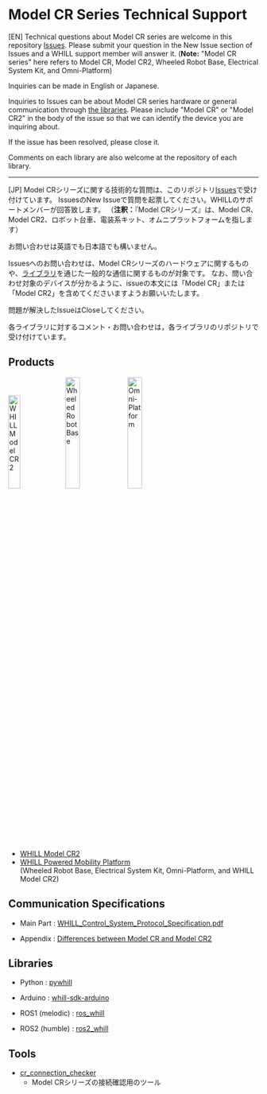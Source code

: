 # Model CR Series Technical Support

[EN]
Technical questions about Model CR series are welcome in this repository [Issues](https://github.com/WHILL/Model_CR_Technical_Support/issues).
Please submit your question in the New Issue section of Issues and a WHILL support member will answer it.
(**Note:** "Model CR series" here refers to Model CR, Model CR2, Wheeled Robot Base, Electrical System Kit, and Omni-Platform)

Inquiries can be made in English or Japanese.

Inquiries to Issues can be about Model CR series hardware or general communication through [the libraries](https://github.com/WHILL/Model_CR_Technical_Support/blob/main/README.md#libraries).
Please include "Model CR" or "Model CR2" in the body of the issue so that we can identify the device you are inquiring about.

If the issue has been resolved, please close it.

Comments on each library are also welcome at the repository of each library.

---

[JP]
Model CRシリーズに関する技術的な質問は、このリポジトリ[Issues](https://github.com/WHILL/Model_CR_Technical_Support/issues)で受け付けています。
IssuesのNew Issueで質問を起票してください。WHILLのサポートメンバーが回答致します。
（**注釈：**『Model CRシリーズ』は、Model CR、Model CR2、ロボット台車、電装系キット、オムニプラットフォームを指します）

お問い合わせは英語でも日本語でも構いません。

Issuesへのお問い合わせは、Model CRシリーズのハードウェアに関するものや、[ライブラリ](https://github.com/WHILL/Model_CR_Technical_Support/blob/main/README.md#libraries)を通じた一般的な通信に関するものが対象です。
なお、問い合わせ対象のデバイスが分かるように、issueの本文には「Model CR」または「Model CR2」を含めてくださいますようお願いいたします。

問題が解決したIssueはCloseしてください。

各ライブラリに対するコメント・お問い合わせは，各ライブラリのリポジトリで受け付けています。


## Products

<img width=22% title="WHILL Model CR2" src="https://github.com/WHILL/Model_CR_Technical_Support/assets/129816934/387a8aac-3808-4727-895d-9857059ee342">
<img width=24% title="Wheeled Robot Base" src="https://github.com/WHILL/Model_CR_Technical_Support/assets/129816934/6a63ed45-9e0c-40ca-b71c-8dff614af141">
<img width=24% title="Omni-Platform" src="https://github.com/WHILL/Model_CR_Technical_Support/assets/129816934/4fadb6b7-97f8-438a-9747-c4161dec69b6">

- [WHILL Model CR2](https://whill.inc/jp/model-cr2)
- [WHILL Powered Mobility Platform](https://whill-mrp.notion.site/WHILL-f975baf4015e4eebbb243a7d331efb0a)
 <br>(Wheeled Robot Base, Electrical System Kit, Omni-Platform, and WHILL Model CR2)


## Communication Specifications

- Main Part : [WHILL_Control_System_Protocol_Specification.pdf](https://github.com/WHILL/whill_control_system_protocol_specification/blob/master/WHILL_Control_System_Protocol_Specification.pdf)

- Appendix : [Differences between Model CR and Model CR2](https://github.com/WHILL/whill_control_system_protocol_specification/blob/master/WHILL_Control_System_Protocol_Specification_Appendix.pdf)


## Libraries

- Python : [pywhill](https://github.com/WHILL/pywhill)

- Arduino : [whill-sdk-arduino](https://github.com/WHILL/whill-sdk-arduino)

- ROS1 (melodic) : [ros_whill](https://github.com/WHILL/ros_whill)

- ROS2 (humble) : [ros2_whill](https://github.com/whill-labs/ros2_whill)


## Tools

 - [cr_connection_checker](https://github.com/whill-labs/cr_connection_checker)
   - Model CRシリーズの接続確認用のツール



